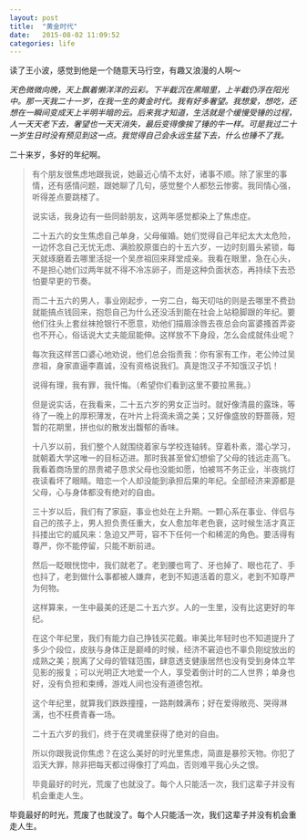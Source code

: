 ```yaml
---
layout: post
title:  "黄金时代"
date:   2015-08-02 11:09:52
categories: life
---
```


读了王小波，感觉到他是一个随意天马行空，有趣又浪漫的人啊～

*天色微微向晚，天上飘着懒洋洋的云彩。下半截沉在黑暗里，上半截仍浮在阳光中。那一天我二十一岁，在我一生的黄金时代。我有好多奢望。我想爱，想吃，还想在一瞬间变成天上半明半暗的云。后来我才知道，生活就是个缓慢受锤的过程，人一天天老下去，奢望也一天天消失，最后变得像挨了锤的牛一样。可是我过二十一岁生日时没有预见到这一点。我觉得自己会永远生猛下去，什么也锤不了我。*

二十来岁，多好的年纪啊。

> 有个朋友很焦虑地跟我说，她最近心情不太好，诸事不顺。除了家里的事情，还有感情问题，跟她聊了几句，感觉整个人都愁云惨雾。我同情心强，听得差点要跳楼了。
>
> 说实话，我身边有一些同龄朋友，这两年感觉都染上了焦虑症。
>
> 二十五六的女生焦虑自己单身，父母催婚。她们觉得自己年纪太大太危险，一边怀念自己无忧无虑、满脸胶原蛋白的十五六岁，一边时刻眉头紧锁，每天就琢磨着去哪里活捉一个吴彦祖回来拜堂成亲。我看在眼里，急在心头，不是担心她们过两年就不得不冷冻卵子，而是这种负面状态，再持续下去恐怕要早更的节奏。
> 
> 而二十五六的男人，事业刚起步，一穷二白，每天叨咕的则是去哪里不费劲就能搞点钱回来，抱怨自己为什么还没活到能在社会上站稳脚跟的年纪。要他们往头上套丝袜抢银行不愿意，劝他们描眉涂唇去夜总会向富婆搔首弄姿也不开心，俗话说大丈夫能屈能伸。这样放不下身段，怎么会成就伟业呢？
> 
> 每次我这样苦口婆心地劝说，他们总会指责我：你有家有工作，老公帅过吴彦祖，身家直逼李嘉诚，没有资格说我们。真是饱汉子不知饿汉子饥！
> 
> 说得有理，我有罪，我忏悔。（希望你们看到这里不要拉黑我。）
> 
> 但是说实话，在我看来，二十五六岁的男女正当时。就好像清晨的露珠，等待了一晚上的厚积薄发，在叶片上将滴未滴之美；又好像盛放的野蔷薇，短暂的花期里，拼也似的散发出馥郁的香味。
> 
> 十八岁以前，我们整个人就围绕着家与学校连轴转。穿着朴素，潜心学习，就朝着大学这唯一的目标迈进。那时我甚至曾幻想偷了父母的钱远走高飞。我看着商场里的昂贵裙子恳求父母也没能如愿，怕被骂不务正业，半夜挑灯夜读看坏了眼睛。暗恋一个人却没能到承担后果的年纪。全部经济来源都是父母，心与身体都没有绝对的自由。
> 
> 三十岁以后，我们有了家庭，事业也处在上升期。一颗心系在事业、伴侣与自己的孩子上，男人担负责任重大，女人愈加年老色衰，这时候生活才真正抖搂出它的威风来：急迫又严苛，容不下任何一个和稀泥的角色。要活得有尊严，你不能停留，只能不断前进。
> 
> 然后一眨眼恍惚中，我们就老了。老到腰也弯了、牙也掉了、眼也花了、手也抖了，老到做什么事都被人嫌弃，老到不知道活着的意义，老到不知尊严为何物。
> 
> 这样算来，一生中最美的还是二十五六岁。人的一生里，没有比这更好的年纪。
> 
> 在这个年纪里，我们有能力自己挣钱买花戴。审美比年轻时也不知道提升了多少个段位，皮肤与身体正是巅峰的时候，经济不窘迫也不辜负刚绽放出的成熟之美；脱离了父母的管辖范围，肆意透支健康居然也没有受到身体立竿见影的报复；可以光明正大地爱一个人，享受着倒计时的二人世界；单身也好，没有负担和束缚，游戏人间也没有道德包袱。
> 
> 这个年纪里，就算我们跌跌撞撞，一路荆棘满布；好在爱得敞亮、哭得淋漓，也不枉费青春一场。
> 
> 二十五六岁的我们，终于在灵魂里获得了绝对的自由。
> 
> 所以你跟我说你焦虑？在这么美好的时光里焦虑，简直是暴殄天物。你犯了滔天大罪，除非把每天都过得像打了鸡血，否则难平我心头之恨。
> 
> 毕竟最好的时光，荒废了也就没了。每个人只能活一次，我们这辈子并没有机会重走人生。

毕竟最好的时光，荒废了也就没了。每个人只能活一次，我们这辈子并没有机会重走人生。
